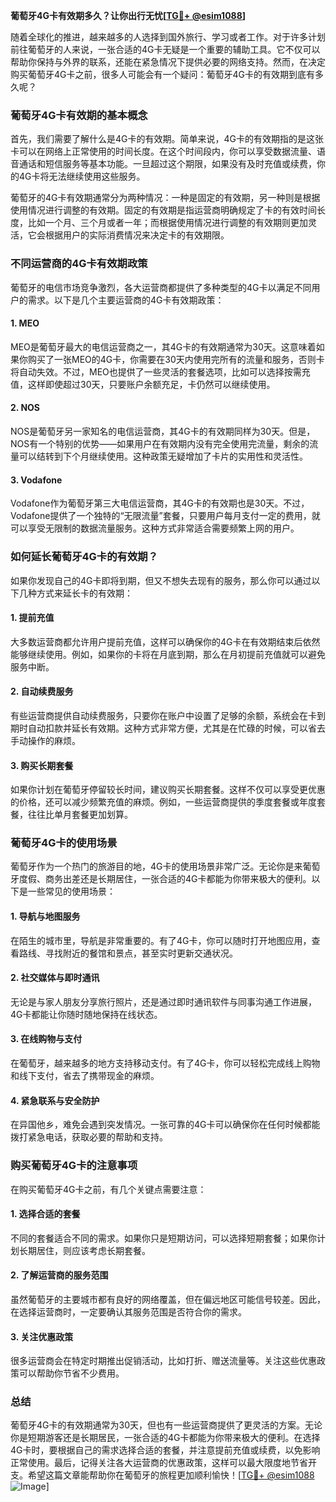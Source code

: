 **葡萄牙4G卡有效期多久？让你出行无忧[[TG💪+ @esim1088](https://t.me/s/esim1088)]**

随着全球化的推进，越来越多的人选择到国外旅行、学习或者工作。对于许多计划前往葡萄牙的人来说，一张合适的4G卡无疑是一个重要的辅助工具。它不仅可以帮助你保持与外界的联系，还能在紧急情况下提供必要的网络支持。然而，在决定购买葡萄牙4G卡之前，很多人可能会有一个疑问：葡萄牙4G卡的有效期到底有多久呢？

### 葡萄牙4G卡有效期的基本概念

首先，我们需要了解什么是4G卡的有效期。简单来说，4G卡的有效期指的是这张卡可以在网络上正常使用的时间长度。在这个时间段内，你可以享受数据流量、语音通话和短信服务等基本功能。一旦超过这个期限，如果没有及时充值或续费，你的4G卡将无法继续使用这些服务。

葡萄牙的4G卡有效期通常分为两种情况：一种是固定的有效期，另一种则是根据使用情况进行调整的有效期。固定的有效期是指运营商明确规定了卡的有效时间长度，比如一个月、三个月或者一年；而根据使用情况进行调整的有效期则更加灵活，它会根据用户的实际消费情况来决定卡的有效期限。

### 不同运营商的4G卡有效期政策

葡萄牙的电信市场竞争激烈，各大运营商都提供了多种类型的4G卡以满足不同用户的需求。以下是几个主要运营商的4G卡有效期政策：

#### 1. **MEO**
MEO是葡萄牙最大的电信运营商之一，其4G卡的有效期通常为30天。这意味着如果你购买了一张MEO的4G卡，你需要在30天内使用完所有的流量和服务，否则卡将自动失效。不过，MEO也提供了一些灵活的套餐选项，比如可以选择按需充值，这样即使超过30天，只要账户余额充足，卡仍然可以继续使用。

#### 2. **NOS**
NOS是葡萄牙另一家知名的电信运营商，其4G卡的有效期同样为30天。但是，NOS有一个特别的优势——如果用户在有效期内没有完全使用完流量，剩余的流量可以结转到下个月继续使用。这种政策无疑增加了卡片的实用性和灵活性。

#### 3. **Vodafone**
Vodafone作为葡萄牙第三大电信运营商，其4G卡的有效期也是30天。不过，Vodafone提供了一个独特的“无限流量”套餐，只要用户每月支付一定的费用，就可以享受无限制的数据流量服务。这种方式非常适合需要频繁上网的用户。

### 如何延长葡萄牙4G卡的有效期？

如果你发现自己的4G卡即将到期，但又不想失去现有的服务，那么你可以通过以下几种方式来延长卡的有效期：

#### 1. **提前充值**
大多数运营商都允许用户提前充值，这样可以确保你的4G卡在有效期结束后依然能够继续使用。例如，如果你的卡将在月底到期，那么在月初提前充值就可以避免服务中断。

#### 2. **自动续费服务**
有些运营商提供自动续费服务，只要你在账户中设置了足够的余额，系统会在卡到期时自动扣款并延长有效期。这种方式非常方便，尤其是在忙碌的时候，可以省去手动操作的麻烦。

#### 3. **购买长期套餐**
如果你计划在葡萄牙停留较长时间，建议购买长期套餐。这样不仅可以享受更优惠的价格，还可以减少频繁充值的麻烦。例如，一些运营商提供的季度套餐或年度套餐，往往比单月套餐更加划算。

### 葡萄牙4G卡的使用场景

葡萄牙作为一个热门的旅游目的地，4G卡的使用场景非常广泛。无论你是来葡萄牙度假、商务出差还是长期居住，一张合适的4G卡都能为你带来极大的便利。以下是一些常见的使用场景：

#### 1. **导航与地图服务**
在陌生的城市里，导航是非常重要的。有了4G卡，你可以随时打开地图应用，查看路线、寻找附近的餐馆和景点，甚至实时更新交通状况。

#### 2. **社交媒体与即时通讯**
无论是与家人朋友分享旅行照片，还是通过即时通讯软件与同事沟通工作进展，4G卡都能让你随时随地保持在线状态。

#### 3. **在线购物与支付**
在葡萄牙，越来越多的地方支持移动支付。有了4G卡，你可以轻松完成线上购物和线下支付，省去了携带现金的麻烦。

#### 4. **紧急联系与安全防护**
在异国他乡，难免会遇到突发情况。一张可靠的4G卡可以确保你在任何时候都能拨打紧急电话，获取必要的帮助和支持。

### 购买葡萄牙4G卡的注意事项

在购买葡萄牙4G卡之前，有几个关键点需要注意：

#### 1. **选择合适的套餐**
不同的套餐适合不同的需求。如果你只是短期访问，可以选择短期套餐；如果你计划长期居住，则应该考虑长期套餐。

#### 2. **了解运营商的服务范围**
虽然葡萄牙的主要城市都有良好的网络覆盖，但在偏远地区可能信号较差。因此，在选择运营商时，一定要确认其服务范围是否符合你的需求。

#### 3. **关注优惠政策**
很多运营商会在特定时期推出促销活动，比如打折、赠送流量等。关注这些优惠政策可以帮助你节省不少费用。

### 总结

葡萄牙4G卡的有效期通常为30天，但也有一些运营商提供了更灵活的方案。无论你是短期游客还是长期居民，一张合适的4G卡都能为你带来极大的便利。在选择4G卡时，要根据自己的需求选择合适的套餐，并注意提前充值或续费，以免影响正常使用。最后，记得关注各大运营商的优惠政策，这样可以最大限度地节省开支。希望这篇文章能帮助你在葡萄牙的旅程更加顺利愉快！[[TG💪+ @esim1088](https://t.me/s/esim1088) ![Image](https://i.postimg.cc/4NQfJmqS/Snipaste-2025-05-13-00-14-12.png)]